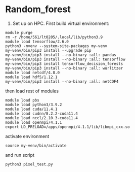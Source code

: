 # Random_forest

1. Set up on HPC. First build virtual environment:

```
module purge
rm -r /home/561/lt0205/.local/lib/python3.9
module load tensorflow/2.6.0
python3 -mvenv --system-site-packages my-venv
my-venv/bin/pip3 install --upgrade pip
my-venv/bin/pip3 install --no-binary :all: pandas
my-venv/bin/pip3 install --no-binary :all: tensorflow
my-venv/bin/pip3 install tensorflow_decision_forests
my-venv/bin/pip3 install --no-binary :all: wurlitzer
module load netcdf/4.8.0
module load hdf5/1.12.1
my-venv/bin/pip3 install --no-binary :all: netCDF4
```
then load rest of modules

```
module load pbs
module load python3/3.9.2
module load cuda/11.4.1
module load cudnn/8.2.2-cuda11.4
module load nccl/2.10.3-cuda11.4
module load openmpi/4.1.1
export LD_PRELOAD=/apps/openmpi/4.1.1/lib/libmpi_cxx.so
```
activate environment
```
source my-venv/bin/activate
```
and run script
```
python3 pixel_test.py 
```


